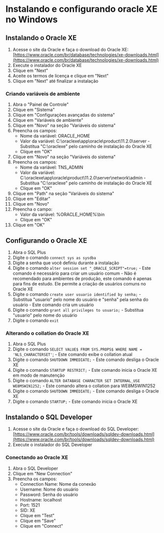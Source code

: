 # Instalando e configurando oracle XE no Windows

## Instalando o Oracle XE

1. Acesse o site da Oracle e faça o download do Oracle XE: [https://www.oracle.com/br/database/technologies/xe-downloads.html](https://www.oracle.com/br/database/technologies/xe-downloads.html)
2. Execute o instalador do Oracle XE
3. Clique em "Next"
4. Aceite os termos de licença e clique em "Next"
5. Clique em "Next" até finalizar a instalação

### Criando variáveis de ambiente

1. Abra o "Painel de Controle"
2. Clique em "Sistema"
3. Clique em "Configurações avançadas do sistema"
4. Clique em "Variáveis de ambiente"
5. Clique em "Novo" na seção "Variáveis do sistema"
6. Preencha os campos:
   - Nome da variável: ORACLE_HOME
   - Valor da variável: C:\oraclexe\app\oracle\product\11.2.0\server - Substitua "C:\oraclexe" pelo caminho de instalação do Oracle XE
   - Clique em "OK"
7. Clique em "Novo" na seção "Variáveis do sistema"
8. Preencha os campos:
   - Nome da variável: TNS_ADMIN
   - Valor da variável: C:\oraclexe\app\oracle\product\11.2.0\server\network\admin - Substitua "C:\oraclexe" pelo caminho de instalação do Oracle XE
   - Clique em "OK"
9. Clique em "Path" na seção "Variáveis do sistema"
10. Clique em "Editar"
11. Clique em "Novo"
12. Preencha o campo:
    - Valor da variável: %ORACLE_HOME%\bin
    - Clique em "OK"
13. Clique em "OK"

## Configurando o Oracle XE

1. Abra o SQL Plus
2. Digite o comando `connect sys as sysdba`
3. Digite a senha que você definiu durante a instalação
4. Digite o comando `alter session set "_ORACLE_SCRIPT"=true;` - Este comando é necessário para criar um usuário comum - Não é recomendado para ambientes de produção, este comando é apenas para fins de estudo. Ele permite a criação de usuários comuns no Oracle XE
5. Digite o comando `create user usuario identified by senha;` - Substitua "usuario" pelo nome do usuário e "senha" pela senha do usuário - Este comando cria um usuário
6. Digite o comando `grant all privileges to usuario;` - Substitua "usuario" pelo nome do usuário
7. Digite o comando `exit`

### Alterando o collation do Oracle XE

1. Abra o SQL Plus
2. Digite o comando `SELECT VALUE$ FROM SYS.PROPS$ WHERE NAME = 'NLS_CHARACTERSET'`; - Este comando exibe o collation atual
3. Digite o comando `SHUTDOWN IMMEDIATE;` - Este comando desliga o Oracle XE
4. Digite o comando `STARTUP RESTRICT;` - Este comando inicia o Oracle XE em modo de manutenção
5. Digite o comando `ALTER DATABASE CHARACTER SET INTERNAL_USE WE8MSWIN1252;` - Este comando altera o collation para WE8MSWIN1252
6. Digite o comando `SHUTDOWN IMMEDIATE;` - Este comando desliga o Oracle XE
7. Digite o comando `STARTUP;` - Este comando inicia o Oracle XE

## Instalando o SQL Developer

1. Acesse o site da Oracle e faça o download do SQL Developer: [https://www.oracle.com/br/tools/downloads/sqldev-downloads.html](https://www.oracle.com/br/tools/downloads/sqldev-downloads.html)
2. Execute o instalador do SQL Developer



### Conectando ao Oracle XE

1. Abra o SQL Developer
2. Clique em "New Connection"
3. Preencha os campos:
   - Connection Name: Nome da conexão
   - Username: Nome do usuário
   - Password: Senha do usuário
   - Hostname: localhost
   - Port: 1521
   - SID: XE
   - Clique em "Test"
   - Clique em "Save"
   - Clique em "Connect"


